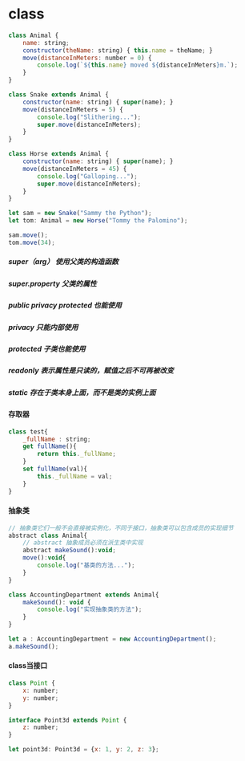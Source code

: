 <!--
 * @作者: 14770137
 * @Date: 2022-10-07 16:22:51
-->
# class
```js
class Animal {
    name: string;
    constructor(theName: string) { this.name = theName; }
    move(distanceInMeters: number = 0) {
        console.log(`${this.name} moved ${distanceInMeters}m.`);
    }
}

class Snake extends Animal {
    constructor(name: string) { super(name); }
    move(distanceInMeters = 5) {
        console.log("Slithering...");
        super.move(distanceInMeters);
    }
}

class Horse extends Animal {
    constructor(name: string) { super(name); }
    move(distanceInMeters = 45) {
        console.log("Galloping...");
        super.move(distanceInMeters);
    }
}

let sam = new Snake("Sammy the Python");
let tom: Animal = new Horse("Tommy the Palomino");

sam.move();
tom.move(34);
```
##### super（arg） 使用父类的构造函数
##### super.property 父类的属性

##### public privacy protected 也能使用
##### privacy 只能内部使用
##### protected 子类也能使用

##### readonly 表示属性是只读的，赋值之后不可再被改变
##### static 存在于类本身上面，而不是类的实例上面

#### 存取器
```js
class test{
    _fullName : string;
    get fullName(){
        return this._fullName;
    }
    set fullName(val){
        this._fullName = val;
    }
}
```
#### 抽象类
```js
// 抽象类它们一般不会直接被实例化，不同于接口，抽象类可以包含成员的实现细节
abstract class Animal{
    // abstract 抽象成员必须在派生类中实现
    abstract makeSound():void;
    move():void{
        console.log("基类的方法...");
    }
}

class AccountingDepartment extends Animal{
    makeSound(): void {
        console.log("实现抽象类的方法");
    }
}

let a : AccountingDepartment = new AccountingDepartment();
a.makeSound();
```

#### class当接口
```js
class Point {
    x: number;
    y: number;
}

interface Point3d extends Point {
    z: number;
}

let point3d: Point3d = {x: 1, y: 2, z: 3};
```
